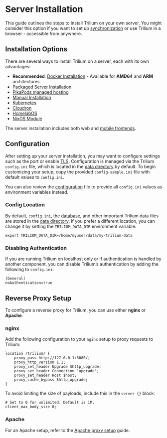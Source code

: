 # Server Installation
This guide outlines the steps to install Trilium on your own server. You might consider this option if you want to set up [synchronization](Synchronization.md) or use Trilium in a browser - accessible from anywhere.

## Installation Options

There are several ways to install Trilium on a server, each with its own advantages:

*   **Recommended**: [Docker Installation](Server%20Installation/1.%20Installing%20the%20server/Docker%20Server%20Installation.md) - Available for **AMD64** and **ARM** architectures.
*   [Packaged Server Installation](Server%20Installation/1.%20Installing%20the%20server/Packaged%20server%20installation.md)
*   [PikaPods managed hosting](https://www.pikapods.com/pods?run=trilium-next)
*   [Manual Installation](Server%20Installation/1.%20Installing%20the%20server/Manual%20server%20installation.md)
*   [Kubernetes](Server%20Installation/1.%20Installing%20the%20server/Kubernetes%20server%20installation.md)
*   [Cloudron](https://www.cloudron.io/store/com.github.trilium.cloudronapp.html)
*   [HomelabOS](https://homelabos.com/docs/software/trilium/)
*   [NixOS Module](Server%20Installation/1.%20Installing%20the%20server/NixOS%20server%20installation.md)

The server installation includes both web and [mobile frontends](Mobile%20Frontend.md).

## Configuration

After setting up your server installation, you may want to configure settings such as the port or enable [TLS](Server%20Installation/TLS%20Configuration.md). Configuration is managed via the Trilium `config.ini` file, which is located in the [data directory](Data%20directory.md) by default. To begin customizing your setup, copy the provided `config-sample.ini` file with default values to `config.ini`.

You can also review the [configuration](../Advanced%20Usage/Configuration%20\(config.ini%20or%20e.md) file to provide all `config.ini` values as environment variables instead.

### Config Location

By default, `config.ini`, the [database](../Advanced%20Usage/Database.md), and other important Trilium data files are stored in the [data directory](Data%20directory.md). If you prefer a different location, you can change it by setting the `TRILIUM_DATA_DIR` environment variable:

```
export TRILIUM_DATA_DIR=/home/myuser/data/my-trilium-data
```

### Disabling Authentication

If you are running Trilium on localhost only or if authentication is handled by another component, you can disable Trilium’s authentication by adding the following to `config.ini`:

```
[General]
noAuthentication=true
```

## Reverse Proxy Setup

To configure a reverse proxy for Trilium, you can use either **nginx** or **Apache**.

### nginx

Add the following configuration to your `nginx` setup to proxy requests to Trilium:

```
location /trilium/ {
    proxy_pass http://127.0.0.1:8080/;
    proxy_http_version 1.1;
    proxy_set_header Upgrade $http_upgrade;
    proxy_set_header Connection 'upgrade';
    proxy_set_header Host $host;
    proxy_cache_bypass $http_upgrade;
}
```

To avoid limiting the size of payloads, include this in the `server {}` block:

```
# Set to 0 for unlimited. Default is 1M.
client_max_body_size 0;
```

### Apache

For an Apache setup, refer to the [Apache proxy setup](Server%20Installation/2.%20Reverse%20proxy/Apache.md) guide.